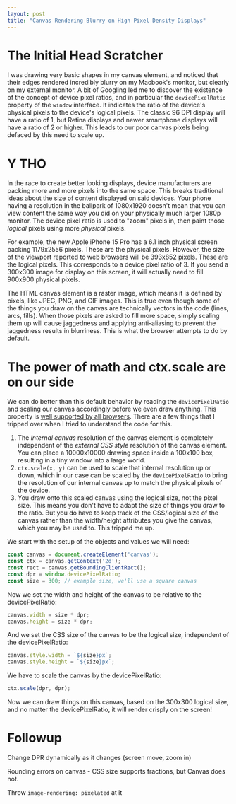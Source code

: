 ```yaml
---
layout: post
title: "Canvas Rendering Blurry on High Pixel Density Displays"
---
```


# The Initial Head Scratcher

I was drawing very basic shapes in my canvas element, and noticed that their edges rendered incredibly blurry on my Macbook's monitor, but clearly on my external monitor. A bit of Googling led me to discover the existence of the concept of device pixel ratios, and in particular the `devicePixelRatio` property of the `window` interface. It indicates the ratio of the device's physical pixels to the device's logical pixels. The classic 96 DPI display will have a ratio of 1, but Retina displays and newer smartphone displays will have a ratio of 2 or higher. This leads to our poor canvas pixels being defaced by this need to scale up.

# Y THO

In the race to create better looking displays, device manufacturers are packing more and more pixels into the same space. This breaks traditional ideas about the size of content displayed on said devices. Your phone having a resolution in the ballpark of 1080x1920 doesn't mean that you can view content the same way you did on your physically much larger 1080p monitor. The device pixel ratio is used to "zoom" pixels in, then paint those _logical_ pixels using more _physical_ pixels.

For example, the new Apple iPhone 15 Pro has a 6.1 inch physical screen packing 1179x2556 pixels. These are the physical pixels. However, the size of the viewport reported to web browsers will be 393x852 pixels. These are the logical pixels. This corresponds to a device pixel ratio of 3. If you send a 300x300 image for display on this screen, it will actually need to fill 900x900 physical pixels. 

The HTML canvas element is a raster image, which means it is defined by pixels, like JPEG, PNG, and GIF images. This is true even though some of the things you draw on the canvas are technically vectors in the code (lines, arcs, fills). When those pixels are asked to fill more space, simply scaling them up will cause jaggedness and applying anti-aliasing to prevent the jaggedness results in blurriness. This is what the browser attempts to do by default.

# The power of math and ctx.scale are on our side

We can do better than this default behavior by reading the `devicePixelRatio` and scaling our canvas accordingly before we even draw anything. This property is [well supported by all browsers](https://developer.mozilla.org/en-US/docs/Web/API/Window/devicePixelRatio#browser_compatibility). There are a few things that I tripped over when I tried to understand the code for this.

1. The _internal canvas_ resolution of the canvas element is completely independent of the _external CSS style_ resolution of the canvas element. You can place a 10000x10000 drawing space inside a 100x100 box, resulting in a tiny window into a large world.
2. `ctx.scale(x, y)` can be used to scale that internal resolution up or down, which in our case can be scaled by the `devicePixelRatio` to bring the resolution of our internal canvas up to match the physical pixels of the device.
3. You draw onto this scaled canvas using the logical size, not the pixel size. This means you don't have to adapt the size of things you draw to the ratio. But you do have to keep track of the CSS/logical size of the canvas rather than the width/height attributes you give the canvas, which you may be used to. This tripped me up.

We start with the setup of the objects and values we will need:

```javascript
const canvas = document.createElement('canvas');
const ctx = canvas.getContext('2d');
const rect = canvas.getBoundingClientRect();
const dpr = window.devicePixelRatio;
const size = 300; // example size, we'll use a square canvas
```

Now we set the width and height of the canvas to be relative to the devicePixelRatio:

```javascript
canvas.width = size * dpr;
canvas.height = size * dpr;
```

And we set the CSS size of the canvas to be the logical size, independent of the devicePixelRatio:

```javascript
canvas.style.width = `${size}px`;
canvas.style.height = `${size}px`;
```

We have to scale the canvas by the devicePixelRatio:

```javascript
ctx.scale(dpr, dpr);
```

Now we can draw things on this canvas, based on the 300x300 logical size, and no matter the devicePixelRatio, it will render crisply on the screen!

# Followup 
Change DPR dynamically as it changes (screen move, zoom in)

Rounding errors on canvas - CSS size supports fractions, but Canvas does not.

Throw `image-rendering: pixelated` at it